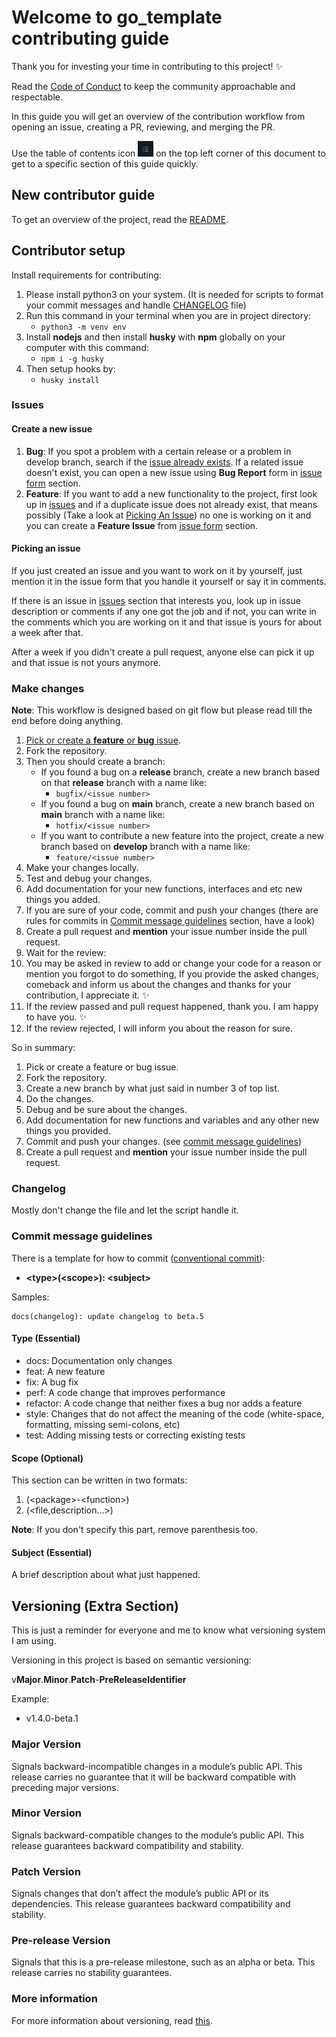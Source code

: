 # Welcome to go_template contributing guide

Thank you for investing your time in contributing to this project! ✨

Read the [Code of Conduct](/CODE_OF_CONDUCT.md) to keep the community approachable and respectable.

In this guide you will get an overview of the contribution workflow from opening an issue, creating a PR, reviewing, and merging the PR.

Use the table of contents icon <img src="./images/table-of-contents.png" width="25" height="25" /> on the top left corner of this document to get to a specific section of this guide quickly.

## New contributor guide

To get an overview of the project, read the [README](/README.md).

## Contributor setup

Install requirements for contributing:
1. Please install python3 on your system. (It is needed for scripts to format your commit messages and handle [CHANGELOG](/CHANGELOG.rst) file)
2. Run this command in your terminal when you are in project directory:
   - `python3 -m venv env`
3. Install **nodejs** and then install **husky** with **npm** globally on your computer with this command:
   - `npm i -g husky`
4. Then setup hooks by:
   - `husky install`

### Issues

#### Create a new issue

1. **Bug**: If you spot a problem with a certain release or a problem in develop branch, search if the [issue already exists](https://github.com/maktoobgar/go_template/issues). If a related issue doesn't exist, you can open a new issue using **Bug Report** form in [issue form](https://github.com/maktoobgar/go_template/issues/new/choose) section.
2. **Feature**: If you want to add a new functionality to the project, first look up in [issues](https://github.com/maktoobgar/go_template/issues) and if a duplicate issue does not already exist, that means possibly (Take a look at [Picking An Issue](#picking-an-issue)) no one is working on it and you can create a **Feature Issue** from [issue form](https://github.com/maktoobgar/go_template/issues/new/choose) section.

#### Picking an issue

If you just created an issue and you want to work on it by yourself, just mention it in the issue form that you handle it yourself or say it in comments.

If there is an issue in [issues](https://github.com/maktoobgar/go_template/issues) section that interests you, look up in issue description or comments if any one got the job and if not, you can write in the comments which you are working on it and that issue is yours for about a week after that.

After a week if you didn't create a pull request, anyone else can pick it up and that issue is not yours anymore.

### Make changes

**Note**: This workflow is designed based on git flow but please read till the end before doing anything.
1. [Pick or create a **feature** or **bug** issue](#issues).
2. Fork the repository.
3. Then you should create a branch:
   - If you found a bug on a **release** branch, create a new branch based on that **release** branch with a name like:
     - `bugfix/<issue number>`
   - If you found a bug on **main** branch, create a new branch based on **main** branch with a name like:
     - `hotfix/<issue number>`
   - If you want to contribute a new feature into the project, create a new branch based on **develop** branch with a name like:
     - `feature/<issue number>`
4. Make your changes locally.
5. Test and debug your changes.
6. Add documentation for your new functions, interfaces and etc new things you added.
7.  If you are sure of your code, commit and push your changes (there are rules for commits in [Commit message guidelines](#commit-message-guidelines) section, have a look)
8.  Create a pull request and **mention** your issue number inside the pull request.
9.  Wait for the review:
   1.  You may be asked in review to add or change your code for a reason or mention you forgot to do something, If you provide the asked changes, comeback and inform us about the changes and thanks for your contribution, I appreciate it. ✨
   2.  If the review passed and pull request happened, thank you. I am happy to have you. ✨
   3.  If the review rejected, I will inform you about the reason for sure.

So in summary:
1. Pick or create a feature or bug issue.
2. Fork the repository.
3. Create a new branch by what just said in number 3 of top list.
4. Do the changes.
5. Debug and be sure about the changes.
6. Add documentation for new functions and variables and any other new things you provided.
7. Commit and push your changes. (see [commit message guidelines](#commit-message-guidelines))
8. Create a pull request and **mention** your issue number inside the pull request.

### Changelog

Mostly don't change the file and let the script handle it.

### Commit message guidelines

There is a template for how to commit ([conventional commit](https://www.conventionalcommits.org/en/v1.0.0/)):

- **\<type>(\<scope>): \<subject>**

Samples:

```
docs(changelog): update changelog to beta.5
```

#### Type (Essential)

* docs: Documentation only changes
* feat: A new feature
* fix: A bug fix
* perf: A code change that improves performance
* refactor: A code change that neither fixes a bug nor adds a feature
* style: Changes that do not affect the meaning of the code (white-space, formatting, missing semi-colons, etc)
* test: Adding missing tests or correcting existing tests

#### Scope (Optional)

This section can be written in two formats:
1. (\<package>-\<function>)
2. (\<file,description...>)

**Note**: If you don't specify this part, remove parenthesis too.

#### Subject (Essential)

A brief description about what just happened.

## Versioning (Extra Section)

This is just a reminder for everyone and me to know what versioning system I am using.

Versioning in this project is based on semantic versioning:

v**Major**.**Minor**.**Patch**-**PreReleaseIdentifier**

Example:
- v1.4.0-beta.1

### Major Version

Signals backward-incompatible changes in a module’s public API. This release carries no guarantee that it will be backward compatible with preceding major versions.

### Minor Version

Signals backward-compatible changes to the module’s public API. This release guarantees backward compatibility and stability.

### Patch Version

Signals changes that don’t affect the module’s public API or its dependencies. This release guarantees backward compatibility and stability.

### Pre-release Version

Signals that this is a pre-release milestone, such as an alpha or beta. This release carries no stability guarantees.

### More information

For more information about versioning, read [this](https://go.dev/doc/modules/version-numbers).